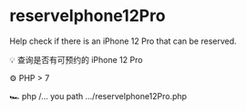 # reserveIphone12Pro

 Help check if there is an iPhone 12 Pro that can be reserved.

💡 查询是否有可预约的 iPhone 12 Pro

⚙️ PHP > 7

🏎️ php /... you path .../reserveIphone12Pro.php

